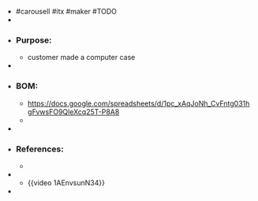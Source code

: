 - #carousell #itx #maker #TODO
-
- ### Purpose:
	- customer made a computer case
-
- ### BOM:
	- https://docs.google.com/spreadsheets/d/1pc_xAqJoNh_CvFntg031hgFvwsFO9QleXcq25T-P8A8
	-
-
- ### References:
	-
-
	- {{video 1AEnvsunN34}}
-